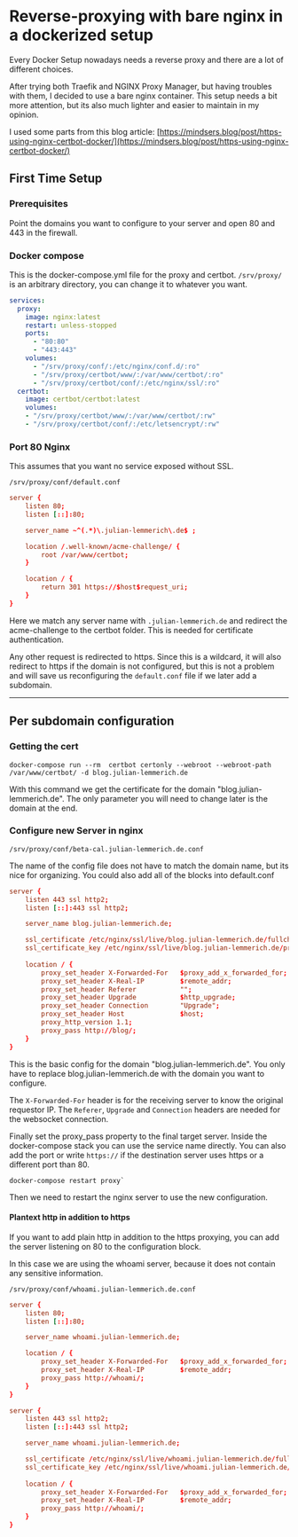 # Reverse-proxying with bare nginx in a dockerized setup

Every Docker Setup nowadays needs a reverse proxy and there are a lot of different choices.

After trying both Traefik and NGINX Proxy Manager, but having troubles with them, I decided to use a bare nginx container. This setup needs a bit more attention, but its also much lighter and easier to maintain in my opinion.

I used some parts from this blog article: [https://mindsers.blog/post/https-using-nginx-certbot-docker/](https://mindsers.blog/post/https-using-nginx-certbot-docker/)

## First Time Setup

### Prerequisites

Point the domains you want to configure to your server and open 80 and 443 in the firewall.

### Docker compose

This is the docker-compose.yml file for the proxy and certbot.
`/srv/proxy/` is an arbitrary directory, you can change it to whatever you want.

```yml
services:
  proxy:
    image: nginx:latest
    restart: unless-stopped
    ports:
      - "80:80"
      - "443:443"
    volumes:
      - "/srv/proxy/conf/:/etc/nginx/conf.d/:ro"
      - "/srv/proxy/certbot/www/:/var/www/certbot/:ro"
      - "/srv/proxy/certbot/conf/:/etc/nginx/ssl/:ro"
  certbot:
    image: certbot/certbot:latest
    volumes:
    - "/srv/proxy/certbot/www/:/var/www/certbot/:rw"
    - "/srv/proxy/certbot/conf/:/etc/letsencrypt/:rw"
```

### Port 80 Nginx

This assumes that you want no service exposed without SSL.

`/srv/proxy/conf/default.conf`

```conf
server {
    listen 80;
    listen [::]:80;

    server_name ~^(.*)\.julian-lemmerich\.de$ ;

    location /.well-known/acme-challenge/ {
        root /var/www/certbot;
    }

    location / {
        return 301 https://$host$request_uri;
    }
}
```

Here we match any server name with `.julian-lemmerich.de` and redirect the acme-challenge to the certbot folder. This is needed for certificate authentication.

Any other request is redirected to https. Since this is a wildcard, it will also redirect to https if the domain is not configured, but this is not a problem and will save us reconfiguring the `default.conf` file if we later add a subdomain.

---

## Per subdomain configuration

### Getting the cert

```
docker-compose run --rm  certbot certonly --webroot --webroot-path /var/www/certbot/ -d blog.julian-lemmerich.de
```

With this command we get the certificate for the domain "blog.julian-lemmerich.de". The only parameter you will need to change later is the domain at the end.

### Configure new Server in nginx

`/srv/proxy/conf/beta-cal.julian-lemmerich.de.conf`

The name of the config file does not have to match the domain name, but its nice for organizing. You could also add all of the blocks into default.conf

```conf
server {
    listen 443 ssl http2;
    listen [::]:443 ssl http2;

    server_name blog.julian-lemmerich.de;

    ssl_certificate /etc/nginx/ssl/live/blog.julian-lemmerich.de/fullchain.pem;
    ssl_certificate_key /etc/nginx/ssl/live/blog.julian-lemmerich.de/privkey.pem;
    
    location / {
        proxy_set_header X-Forwarded-For   $proxy_add_x_forwarded_for;
        proxy_set_header X-Real-IP         $remote_addr;
        proxy_set_header Referer           "";
        proxy_set_header Upgrade           $http_upgrade;
        proxy_set_header Connection        "Upgrade";
        proxy_set_header Host              $host;
        proxy_http_version 1.1;
    	proxy_pass http://blog/;
    }
}
```

This is the basic config for the domain "blog.julian-lemmerich.de". You only have to replace blog.julian-lemmerich.de with the domain you want to configure.

The `X-Forwarded-For` header is for the receiving server to know the original requestor IP. The `Referer`, `Upgrade` and `Connection` headers are needed for the websocket connection.

Finally set the proxy_pass property to the final target server. Inside the docker-compose stack you can use the service name directly. You can also add the port or write `https://` if the destination server uses https or a different port than 80.

```
docker-compose restart proxy`
```

Then we need to restart the nginx server to use the new configuration.

#### Plantext http in addition to https

If you want to add plain http in addition to the https proxying, you can add the server listening on 80 to the configuration block.

In this case we are using the whoami server, because it does not contain any sensitive information.

`/srv/proxy/conf/whoami.julian-lemmerich.de.conf`

```conf
server {
    listen 80;
    listen [::]:80;

    server_name whoami.julian-lemmerich.de;

    location / {
        proxy_set_header X-Forwarded-For   $proxy_add_x_forwarded_for;
        proxy_set_header X-Real-IP         $remote_addr;
    	proxy_pass http://whoami/;
    }
}

server {
    listen 443 ssl http2;
    listen [::]:443 ssl http2;

    server_name whoami.julian-lemmerich.de;

    ssl_certificate /etc/nginx/ssl/live/whoami.julian-lemmerich.de/fullchain.pem;
    ssl_certificate_key /etc/nginx/ssl/live/whoami.julian-lemmerich.de/privkey.pem;
    
    location / {
        proxy_set_header X-Forwarded-For   $proxy_add_x_forwarded_for;
        proxy_set_header X-Real-IP         $remote_addr;
    	proxy_pass http://whoami/;
    }
}
```
